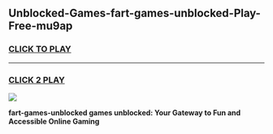 
## Unblocked-Games-fart-games-unblocked-Play-Free-mu9ap
<h3>
<a href="https://premium76.site?title=fart-games-unblocked&ref=18A1">CLICK TO PLAY</a></h3>
<hr>

<h3>
<a href="https://premium76.site?title=fart-games-unblocked&ref=18A1">CLICK 2 PLAY</a>
  
</h3>

<a href="https://premium76.site?title=fart-games-unblocked&ref=18A1"><img src="https://clearcache.store/games.png"></a>


**fart-games-unblocked games unblocked: Your Gateway to Fun and Accessible Online Gaming**
